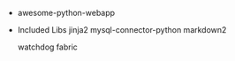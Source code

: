 * awesome-python-webapp

* Included Libs
    jinja2
    mysql-connector-python
    markdown2

    watchdog
    fabric